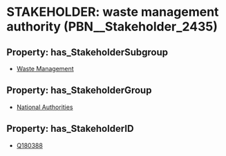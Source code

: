 # STAKEHOLDER: __waste management authority__ (PBN__Stakeholder_2435)

## Property: has_StakeholderSubgroup

* [Waste Management](PBN__StakeholderSubgroup_114)

## Property: has_StakeholderGroup

* [National Authorities](PBN__StakeholderGroup_7)

## Property: has_StakeholderID

* [Q180388](Q180388)

